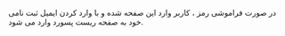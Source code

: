 در صورت فراموشی رمز ، کاربر وارد این صفحه شده و با وارد کردن ایمیل ثبت نامی خود به صفحه ریست پسورد وارد می شود.